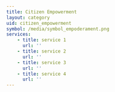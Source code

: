 ```yaml
---
title: Citizen Empowerment
layout: category
uid: citizen_empowerment
symbol: /media/symbol_empoderament.png
services:
    - title: service 1
      url: ''
    - title: service 2
      url: ''
    - title: service 3
      url: ''
    - title: service 4
      url: ''
---
```

